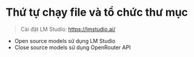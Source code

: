 # Thứ tự chạy file và tổ chức thư mục

> Cài đặt LM Studio: https://lmstudio.ai/

- Open source models sử dụng LM Studio
- Close source models sử dụng OpenRouter API